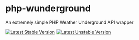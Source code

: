 # php-wunderground
An extremely simple PHP Weather Underground API wrapper

[![Latest Stable Version](https://poser.pugx.org/richard4339/wunderground/v/stable)](https://packagist.org/packages/richard4339/wunderground) [![Latest Unstable Version](https://poser.pugx.org/richard4339/wunderground/v/unstable)](https://packagist.org/packages/richard4339/wunderground)